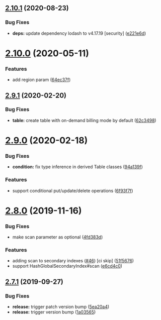 ## [2.10.1](https://github.com/balmbees/dynamo-types/compare/v2.10.0...v2.10.1) (2020-08-23)


### Bug Fixes

* **deps:** update dependency lodash to v4.17.19 [security] ([e221e6d](https://github.com/balmbees/dynamo-types/commit/e221e6d08ebe466f19fd60117f33fda1a2205d2c))

# [2.10.0](https://github.com/balmbees/dynamo-types/compare/v2.9.1...v2.10.0) (2020-05-11)


### Features

* add region param ([64ec37f](https://github.com/balmbees/dynamo-types/commit/64ec37f0f4a11c2dffe6eab280166b4c8d21b8f2))

## [2.9.1](https://github.com/balmbees/dynamo-types/compare/v2.9.0...v2.9.1) (2020-02-20)


### Bug Fixes

* **table:** create table with on-demand billing mode by default ([62c3498](https://github.com/balmbees/dynamo-types/commit/62c349874c870be9be417069bbe2173a621af675))

# [2.9.0](https://github.com/balmbees/dynamo-types/compare/v2.8.0...v2.9.0) (2020-02-18)


### Bug Fixes

* **condition:** fix type inference in derived Table classes ([94a139f](https://github.com/balmbees/dynamo-types/commit/94a139f07b7302aeddcd914ae8fccfaf8f7425b9))


### Features

* support conditional put/update/delete operations ([6f93f7f](https://github.com/balmbees/dynamo-types/commit/6f93f7f786ceb95d27a2800a8cb629b994084232))

# [2.8.0](https://github.com/balmbees/dynamo-types/compare/v2.7.1...v2.8.0) (2019-11-16)


### Bug Fixes

* make scan parameter as optional ([4fd383d](https://github.com/balmbees/dynamo-types/commit/4fd383dfb2f15614e746b37dd3bfd77ff2a38824))


### Features

* adding scan to secondary indexes ([#46](https://github.com/balmbees/dynamo-types/issues/46)) [ci skip] ([51f5676](https://github.com/balmbees/dynamo-types/commit/51f5676b14d384774d4fe209049aaeaa1fdd386a))
* support HashGlobalSecondaryIndex#scan ([e6cd4c0](https://github.com/balmbees/dynamo-types/commit/e6cd4c047c9b6828b96755e0ea988601e203ff50))

## [2.7.1](https://github.com/balmbees/dynamo-types/compare/v2.7.0...v2.7.1) (2019-09-27)


### Bug Fixes

* **release:** trigger patch version bump ([5ea20a4](https://github.com/balmbees/dynamo-types/commit/5ea20a4))
* **release:** trigger version bump ([1a03565](https://github.com/balmbees/dynamo-types/commit/1a03565))
